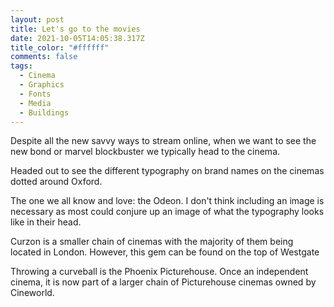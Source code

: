 ```yaml
---
layout: post
title: Let's go to the movies
date: 2021-10-05T14:05:38.317Z
title_color: "#ffffff"
comments: false
tags:
  - Cinema
  - Graphics
  - Fonts
  - Media
  - Buildings
---
```

Despite all the new savvy ways to stream online, when we want to see the new bond or marvel blockbuster we typically head to the cinema. 



Headed out to see the different typography on brand names on the cinemas dotted around Oxford. 

The one we all know and love: the Odeon. I don't think including an image is necessary as most could conjure up an image of what the typography looks like in their head. 

Curzon is a smaller chain of cinemas with the majority of them being located in London. However, this gem can be found on the top of Westgate

Throwing a curveball is the Phoenix Picturehouse. Once an independent cinema, it is now part of a larger chain of Picturehouse cinemas owned by Cineworld.